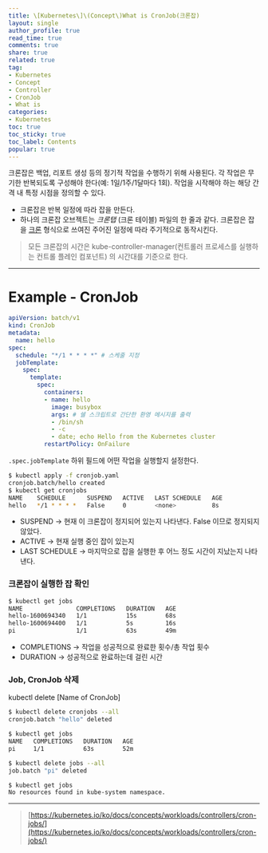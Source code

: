 ```yaml
---
title: \[Kubernetes\]\(Concept\)What is CronJob(크론잡)
layout: single
author_profile: true
read_time: true
comments: true
share: true
related: true
tag:
- Kubernetes
- Concept
- Controller
- CronJob
- What is
categories:
- Kubernetes
toc: true
toc_sticky: true
toc_label: Contents
popular: true
---
```

크론잡은 백업, 리포트 생성 등의 정기적 작업을 수행하기 위해 사용된다. 각 작업은 무기한 반복되도록 구성해야 한다(예: 1일/1주/1달마다 1회). 작업을 시작해야 하는 해당 간격 내 특정 시점을 정의할 수 있다.

- 크론잡은 반복 일정에 따라 잡을 만든다.
- 하나의 크론잡 오브젝트는 *크론탭* (크론 테이블) 파일의 한 줄과 같다. 크론잡은 잡을 [크론](https://ko.wikipedia.org/wiki/Cron) 형식으로 쓰여진 주어진 일정에 따라 주기적으로 동작시킨다.

> 모든 크론잡의 시간은 kube-controller-manager(컨트롤러 프로세스를 실행하는 컨트롤 플레인 컴포넌트)
의 시간대를 기준으로 한다.  
> 

---

# Example - CronJob

```yaml
apiVersion: batch/v1
kind: CronJob
metadata:
  name: hello
spec:
  schedule: "*/1 * * * *" # 스케줄 지정
  jobTemplate:
    spec:
      template:
        spec:
          containers:
          - name: hello
            image: busybox
            args: # 쉘 스크립트로 간단한 환영 메시지를 출력
            - /bin/sh
            - -c
            - date; echo Hello from the Kubernetes cluster
          restartPolicy: OnFailure
```

`.spec.jobTemplate` 하위 필드에 어떤 작업을 실행할지 설정한다.

```bash
$ kubectl apply -f cronjob.yaml
cronjob.batch/hello created
$ kubectl get cronjobs
NAME    SCHEDULE      SUSPEND   ACTIVE   LAST SCHEDULE   AGE
hello   */1 * * * *   False     0        <none>          8s
```

- SUSPEND → 현재 이 크론잡이 정지되어 있는지 나타낸다. False 이므로 정지되지 않았다.
- ACTIVE → 현재 실행 중인 잡이 있는지
- LAST SCHEDULE → 마지막으로 잡을 실행한 후 어느 정도 시간이 지났는지 나타낸다.

### 크론잡이 실행한 잡 확인

```bash
$ kubectl get jobs
NAME               COMPLETIONS   DURATION   AGE
hello-1600694340   1/1           15s        68s
hello-1600694400   1/1           5s         16s
pi                 1/1           63s        49m
```

- COMPLETIONS → 작업을 성공적으로 완료한 횟수/총 작업 횟수
- DURATION → 성공적으로 완료하는데 걸린 시간

### Job, CronJob 삭제

kubectl delete [Name of CronJob]

```bash
$ kubectl delete cronjobs --all
cronjob.batch "hello" deleted

$ kubectl get jobs
NAME   COMPLETIONS   DURATION   AGE
pi     1/1           63s        52m

$ kubectl delete jobs --all
job.batch "pi" deleted

$ kubectl get jobs
No resources found in kube-system namespace.
```

---

> [https://kubernetes.io/ko/docs/concepts/workloads/controllers/cron-jobs/](https://kubernetes.io/ko/docs/concepts/workloads/controllers/cron-jobs/)
>